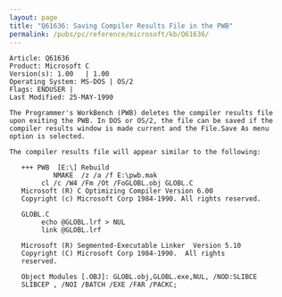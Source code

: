 ```yaml
---
layout: page
title: "Q61636: Saving Compiler Results File in the PWB"
permalink: /pubs/pc/reference/microsoft/kb/Q61636/
---
```


	Article: Q61636
	Product: Microsoft C
	Version(s): 1.00   | 1.00
	Operating System: MS-DOS | OS/2
	Flags: ENDUSER |
	Last Modified: 25-MAY-1990
	
	The Programmer's WorkBench (PWB) deletes the compiler results file
	upon exiting the PWB. In DOS or OS/2, the file can be saved if the
	compiler results window is made current and the File.Save As menu
	option is selected.
	
	The compiler results file will appear similar to the following:
	
	   +++ PWB  [E:\] Rebuild
	           NMAKE  /z /a /f E:\pwb.mak
	        cl /c /W4 /Fm /Ot /FoGLOBL.obj GLOBL.C
	   Microsoft (R) C Optimizing Compiler Version 6.00
	   Copyright (c) Microsoft Corp 1984-1990. All rights reserved.
	
	   GLOBL.C
	        echo @GLOBL.lrf > NUL
	        link @GLOBL.lrf
	
	   Microsoft (R) Segmented-Executable Linker  Version 5.10
	   Copyright (C) Microsoft Corp 1984-1990.  All rights
	   reserved.
	
	   Object Modules [.OBJ]: GLOBL.obj,GLOBL.exe,NUL, /NOD:SLIBCE
	   SLIBCEP , /NOI /BATCH /EXE /FAR /PACKC;
